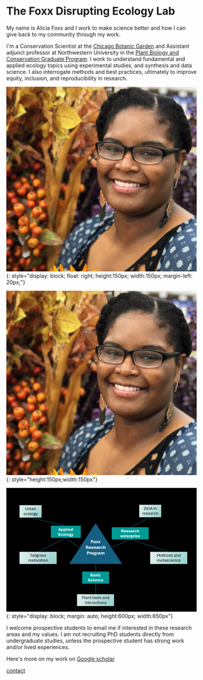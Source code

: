 # The Foxx Disrupting Ecology Lab

My name is Alicia Foxx and I work to make science better and how I can give back to my community through my work.

I'm a Conservation Scientist at the [Chicago Botanic Garden](https://www.chicagobotanic.org/research) and Assistant adjunct professor at Northwestern University in the [Plant Biology and Conservation Graduate Program](https://plantbiology.northwestern.edu/). I work to understand fundamental and applied ecology topics using experimental studies, and synthesis and data science. I also interrogate methods and best practices, ultimately to improve equity, inclusion, and reproducibility in research.

![](images/Foxx_headshot.jpg){: style="display: block; float: right; height:150px; width:150px; margin-left: 20px;"}


![](images/Foxx_headshot.jpg){: style="height:150px;width:150px"}

![](images/Foxx_research_map.png){: style="display: block; margin: auto; height:600px; width:650px"}

I welcome prospective students to email me if interested in these research areas and my values. I am not recruiting PhD students directly from undergraduate studies, unless the prospective student has strong work and/or lived experiences.  

Here's more on my work on [Google scholar](https://scholar.google.com/citations?user=nlWrL0YAAAAJ&hl=en)

[contact](mailto:afoxx@chicagobotanic.org)
